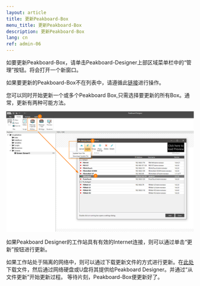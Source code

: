 ```yaml
---
layout: article
title: 更新Peakboard-Box
menu_title: 更新Peakboard-Box
description: 更新Peakboard-Box
lang: cn
ref: admin-06
---
```


如要更新Peakboard-Box，请单击Peakboard-Designer上部区域菜单栏中的“管理”按钮。将会打开一个新窗口。

如果要更新的Peakboard-Box不在列表中，请遵循此[链接](/administration/07-en-adding.html)进行操作。

您可以同时开始更新一个或多个Peakboard Box,只需选择要更新的所有Box。通常，更新有两种可能方法。

![Manage Dialog Update Device](/assets/images/admin/update/aktualisieren1.png)

如果Peakboard Designer的工作站具有有效的Internet连接，则可以通过单击“更新”按钮进行更新。

如果工作站处于隔离的网络中，则可以通过下载更新文件的方式进行更新。在[此处](https://peakboard.com/download/runtime/Peakboard.Runtime_Update.pbux)下载文件，然后通过网络硬盘或U盘将其提供给Peakboard Designer。并通过“从文件更新”开始更新过程。
等待片刻，Peakboard-Box便更新好了。
